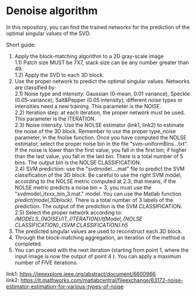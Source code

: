 # Denoise algorithm
 In this repository, you can find the trained networks for the prediction of the optimal singular values of the SVD.

 Short guide: <br/>
 1) Apply the block-matching algorithm to a 2D gray-scale image <br/>
    1.1) Patch size MUST be 7X7, stack size can be any number greater than 49.  <br/>
    1.2) Apply the SVD to each 3D block. <br/>
 2) Use the proper network to predict the optimal singular values. Networks are classified by:  <br/>
    2.1) Noise type and intensity: Gaussian (0-mean, 0.01 variance), Speckle (0.05-variance), Salt&Pepper (0.05 intensity); different noise types or intensities need a new training. This parameter is the NOISE. <br/>
    2.2) Iteration step: at each iteration, the proper network must be used. This parameter is the ITERATION. <br/>
    2.3) Noise intensity. Use the NOLSE estimator (link1, link2) to estimate the noise of the 3D block. Remember to use the proper type_noise parameter, in the fnolse function. Once you have computed the NOLSE estimator, select the proper noise bin in the file "svm-uniformBins...txt". If the noise is lower than the first value, you fall in the first bin; if higher than the last value, you fall in the last bin. There is a total number of 5 bins. The output bin is the NOLSE CLASSIFICATION. <br/>
    2.4) SVM prediction: use the "svdmodel....mat" file to predict the SVM classification of the 3D block. Be careful to use the right SVM model, according to the NOLSE metric computed at 2.3; that means, if the NOLSE metric predicts a noise bin = 3, you must use the "svdmodel_itxxx_bin_3.mat." model. You can use the Matlab function *predict(model,3Dblock)*. There is a total number of 3 labels of the prediction. The output of the prediction is the SVM CLASSIFICATION. <br/>
    2.5) Select the proper network according to: */MODELS_{NOISE}/IT_{ITERATION}/tfModel_{NOLSE CLASSIFICATION}_{SVM CLASSIFICATION}.h5* <br/>
 3) The predicted singular values are used to reconstruct each 3D block.  <br/>
 4) Through the block-matching aggregation, an iteration of the method is completed. <br/>
 5) You can proceed with the next iteration (starting from point 1, where the input image is now the output of point 4 ). You can apply a maximum number of FIVE iterations. <br/>
    
    
 link1: https://ieeexplore.ieee.org/abstract/document/6600966 <br/>
 link2: https://it.mathworks.com/matlabcentral/fileexchange/63172-noise-estimator-estimation-for-various-types-of-noise
